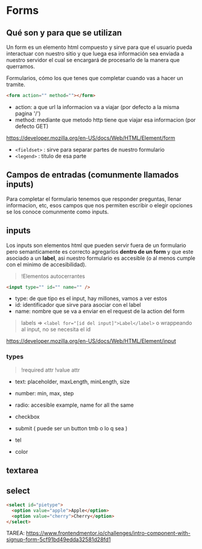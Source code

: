 # Forms

## Qué son y para que se utilizan
Un form es un elemento html compuesto y sirve para que el usuario pueda interactuar con nuestro sitio y que luega esa información sea enviada a nuestro servidor el cual se encargará de procesarlo de la manera que querramos.

Formularios, cómo los que tenes que completar cuando vas a hacer un tramite.

```html
<form action="" method=""></form>
```
* action: a que url la informacion va a viajar (por defecto a la misma pagina '/')
* method: mediante que metodo http tiene que viajar esa informacion (por defecto GET) 

https://developer.mozilla.org/en-US/docs/Web/HTML/Element/form

* `<fieldset>` : sirve para separar partes de nuestro formulario
* `<legend>` : titulo de esa parte


## Campos de entradas (comunmente llamados inputs)
Para completar el formulario tenemos que responder preguntas, llenar informacion, etc, esos campos que nos permiten escribir o elegir opciones se los conoce comunmente como inputs.

## inputs
Los inputs son elementos html que pueden servir fuera de un formulario pero semanticamente es correcto agregarlos **dentro de un form** y que este asociado a un **label**, asi nuestro formulario es accesible (o al menos cumple con el minimo de accesibilidad).

> !Elementos autocerrantes

```html
<input type="" id="" name="" />
```
* type: de que tipo es el input, hay millones, vamos a ver estos
* id: identificador que sirve para asociar con el label
* name: nombre que se va a enviar en el request de la action del form

> labels => `<label for="[id del input]">Label</label>` o wrappeando al input, no se necesita el id

https://developer.mozilla.org/en-US/docs/Web/HTML/Element/input

### types
> !required attr
> !value attr

* text: placeholder, maxLength, minLength, size
* number: min, max, step
* radio: accesible example, name for all the same
* checkbox
* submit ( puede ser un button tmb o lo q sea )

* tel
* color


## textarea
## select
```html
<select id="pietype">
  <option value="apple">Apple</option>
  <option value="cherry">Cherry</option>
</select>
```

TAREA:
https://www.frontendmentor.io/challenges/intro-component-with-signup-form-5cf91bd49edda32581d28fd1